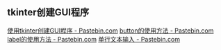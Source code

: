 ## tkinter创建GUI程序
[使用tkinter创建GUI程序 - Pastebin.com](https://pastebin.com/ertcZKH4)
[button的使用方法 - Pastebin.com](https://pastebin.com/LDkVwDfA)
[label的使用方法 - Pastebin.com](https://pastebin.com/KCKGNR50)
[单行文本输入 - Pastebin.com](https://pastebin.com/Z3hMqFH7)

<!--stackedit_data:
eyJoaXN0b3J5IjpbMTkzNjI2MjY2NCwtNzY0NTkwMjE4XX0=
-->